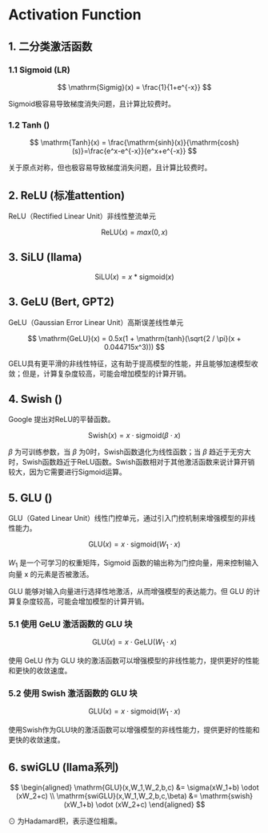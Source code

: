 # Activation Function

## 1. 二分类激活函数
### 1.1 Sigmoid (LR)
$$
\mathrm{Sigmig}(x) = \frac{1}{1+e^{-x}}
$$

Sigmoid极容易导致梯度消失问题，且计算比较费时。

### 1.2 Tanh ()
$$
\mathrm{Tanh}(x) = \frac{\mathrm{sinh}(x)}{\mathrm{cosh}(s)}=\frac{e^x-e^{-x}}{e^x+e^{-x}}
$$

关于原点对称，但也极容易导致梯度消失问题，且计算比较费时。

## 2. ReLU (标准attention)
ReLU（Rectified Linear Unit）非线性整流单元

$$
\mathrm{ReLU}(x) = max(0, x)
$$

## 3. SiLU (llama)

$$
\mathrm{SiLU}(x) = x * \mathrm{sigmoid}(x)
$$

## 3. GeLU (Bert, GPT2)

GeLU（Gaussian Error Linear Unit）高斯误差线性单元

$$
\mathrm{GeLU}(x) = 0.5x(1 + \mathrm{tanh}(\sqrt{2 / \pi}(x + 0.044715x^3)))
$$

GELU具有更平滑的非线性特征，这有助于提高模型的性能，并且能够加速模型收敛；但是，计算复杂度较高，可能会增加模型的计算开销。

## 4. Swish ()
Google 提出对ReLU的平替函数。

$$
\mathrm{Swish}(x) = x \cdot \mathrm{sigmoid}(\beta \cdot x)
$$

$\beta$ 为可训练参数，当 $\beta$ 为0时，Swish函数退化为线性函数；当 $\beta$ 趋近于无穷大时，Swish函数趋近于ReLU函数。Swish函数相对于其他激活函数来说计算开销较大，因为它需要进行Sigmoid运算。

## 5. GLU ()
GLU（Gated Linear Unit）线性门控单元，通过引入门控机制来增强模型的非线性能力。

$$
\mathrm{GLU}(x) = x \cdot \mathrm{sigmoid}(W_1 \cdot x)
$$

$W_1$ 是一个可学习的权重矩阵，Sigmoid 函数的输出称为门控向量，用来控制输入向量 x 的元素是否被激活。

GLU 能够对输入向量进行选择性地激活，从而增强模型的表达能力。但 GLU 的计算复杂度较高，可能会增加模型的计算开销。

### 5.1 使用 GeLU 激活函数的 GLU 块

$$
\mathrm{GLU}(x) = x \cdot \mathrm{GeLU}(W_1 \cdot x)
$$

使用 GeLU 作为 GLU 块的激活函数可以增强模型的非线性能力，提供更好的性能和更快的收敛速度。

### 5.2 使用 Swish 激活函数的 GLU 块

$$
\mathrm{GLU}(x) = x \cdot \mathrm{sigmoid}(W_1 \cdot x)
$$

使用Swish作为GLU块的激活函数可以增强模型的非线性能力，提供更好的性能和更快的收敛速度。

## 6. swiGLU (llama系列)

$$
\begin{aligned}
\mathrm{GLU}(x,W_1,W_2,b,c) &= \sigma(xW_1+b) \odot (xW_2+c) \\
\mathrm{swiGLU}(x,W_1,W_2,b,c,\beta) &= \mathrm{swish}(xW_1+b) \odot (xW_2+c)
\end{aligned}
$$

$\odot$ 为Hadamard积，表示逐位相乘。